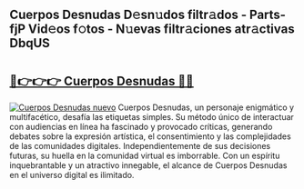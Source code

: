 ## Cuerpos Desnudas D𝚎sn𝚞dos filtr𝚊dos - Parts-fjP Vid𝚎os f𝚘tos - N𝚞evas filtr𝚊ciones atr𝚊ctivas DbqUS

# <h2><a href="http://mb7jqe.tromn.icu/?c=Cuerpos+Desnudas">🔗👉👉👉 Cuerpos Desnudas 🔗🔗</a></h2>

[![Cuerpos Desnudas nuevo](https://i.imgur.com/pEAQMta.gif)](http://mb7jqe.tromn.icu/?c=Cuerpos+Desnudas)
Cuerpos Desnudas, un personaje enigmático y multifacético, desafía las etiquetas simples. Su método único de interactuar con audiencias en línea ha fascinado y provocado críticas, generando debates sobre la expresión artística, el consentimiento y las complejidades de las comunidades digitales. Independientemente de sus decisiones futuras, su huella en la comunidad virtual es imborrable. Con un espíritu inquebrantable y un atractivo innegable, el alcance de Cuerpos Desnudas en el universo digital es ilimitado.
